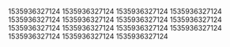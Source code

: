 1535936327124
1535936327124
1535936327124
1535936327124
1535936327124
1535936327124
1535936327124
1535936327124
1535936327124
1535936327124
1535936327124
1535936327124
1535936327124
1535936327124
1535936327124